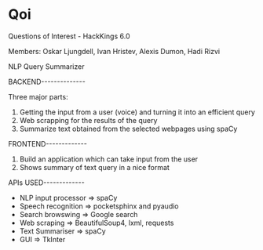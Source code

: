 # Qoi
Questions of Interest - HackKings 6.0

Members: Oskar Ljungdell, Ivan Hristev, Alexis Dumon, Hadi Rizvi

NLP Query Summarizer 

BACKEND--------------

Three major parts:
1. Getting the input from a user (voice) and turning it into an efficient query
2. Web scrapping for the results of the query
3. Summarize text obtained from the selected webpages using spaCy

FRONTEND-------------
1. Build an application which can take input from the user
2. Shows summary of text query in a nice format

APIs USED-------------
- NLP input processor => spaCy
- Speech recognition => pocketsphinx and pyaudio
- Search browswing => Google search
- Web scraping => BeautifulSoup4, lxml, requests
- Text Summariser => spaCy
- GUI => TkInter
